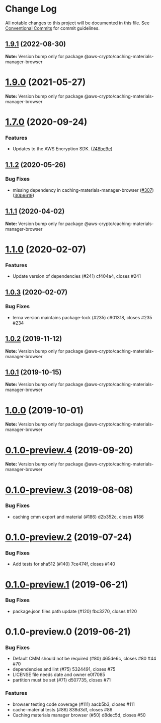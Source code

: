 # Change Log

All notable changes to this project will be documented in this file.
See [Conventional Commits](https://conventionalcommits.org) for commit guidelines.

## [1.9.1](https://github.com/aws/aws-encryption-sdk-javascript/compare/@aws-crypto/caching-materials-manager-browser@1.9.0...@aws-crypto/caching-materials-manager-browser@1.9.1) (2022-08-30)

**Note:** Version bump only for package @aws-crypto/caching-materials-manager-browser





# [1.9.0](https://github.com/aws/private-aws-encryption-sdk-javascript-staging/compare/@aws-crypto/caching-materials-manager-browser@1.7.0...@aws-crypto/caching-materials-manager-browser@1.9.0) (2021-05-27)

**Note:** Version bump only for package @aws-crypto/caching-materials-manager-browser





# [1.7.0](https://github.com/aws/private-aws-encryption-sdk-javascript-staging/compare/@aws-crypto/caching-materials-manager-browser@1.1.2...@aws-crypto/caching-materials-manager-browser@1.7.0) (2020-09-24)


### Features

* Updates to the AWS Encryption SDK. ([748be9e](https://github.com/aws/private-aws-encryption-sdk-javascript-staging/commit/748be9e1799d999a350e9cafbf902d43aeab0aa5))





## [1.1.2](https://github.com/aws/aws-encryption-sdk-javascript/compare/@aws-crypto/caching-materials-manager-browser@1.1.1...@aws-crypto/caching-materials-manager-browser@1.1.2) (2020-05-26)


### Bug Fixes

* missing dependency in caching-materials-manager-browser ([#307](https://github.com/aws/aws-encryption-sdk-javascript/issues/307)) ([30b6619](https://github.com/aws/aws-encryption-sdk-javascript/commit/30b66193a9b4526ffb8d1bc35ebef4b1a911ace4))





## [1.1.1](https://github.com/aws/aws-encryption-sdk-javascript/compare/@aws-crypto/caching-materials-manager-browser@1.1.0...@aws-crypto/caching-materials-manager-browser@1.1.1) (2020-04-02)

**Note:** Version bump only for package @aws-crypto/caching-materials-manager-browser





# [1.1.0](/compare/@aws-crypto/caching-materials-manager-browser@1.0.3...@aws-crypto/caching-materials-manager-browser@1.1.0) (2020-02-07)


### Features

* Update version of dependencies (#241) cf404a4, closes #241





## [1.0.3](/compare/@aws-crypto/caching-materials-manager-browser@1.0.2...@aws-crypto/caching-materials-manager-browser@1.0.3) (2020-02-07)


### Bug Fixes

* lerna version maintains package-lock (#235) c901318, closes #235 #234





## [1.0.2](/compare/@aws-crypto/caching-materials-manager-browser@1.0.1...@aws-crypto/caching-materials-manager-browser@1.0.2) (2019-11-12)

**Note:** Version bump only for package @aws-crypto/caching-materials-manager-browser





## [1.0.1](/compare/@aws-crypto/caching-materials-manager-browser@1.0.0...@aws-crypto/caching-materials-manager-browser@1.0.1) (2019-10-15)

**Note:** Version bump only for package @aws-crypto/caching-materials-manager-browser





# [1.0.0](/compare/@aws-crypto/caching-materials-manager-browser@0.1.0-preview.4...@aws-crypto/caching-materials-manager-browser@1.0.0) (2019-10-01)

**Note:** Version bump only for package @aws-crypto/caching-materials-manager-browser





# [0.1.0-preview.4](/compare/@aws-crypto/caching-materials-manager-browser@0.1.0-preview.3...@aws-crypto/caching-materials-manager-browser@0.1.0-preview.4) (2019-09-20)

**Note:** Version bump only for package @aws-crypto/caching-materials-manager-browser





# [0.1.0-preview.3](/compare/@aws-crypto/caching-materials-manager-browser@0.1.0-preview.2...@aws-crypto/caching-materials-manager-browser@0.1.0-preview.3) (2019-08-08)


### Bug Fixes

* caching cmm export and material (#186) d2b352c, closes #186





# [0.1.0-preview.2](/compare/@aws-crypto/caching-materials-manager-browser@0.1.0-preview.1...@aws-crypto/caching-materials-manager-browser@0.1.0-preview.2) (2019-07-24)


### Bug Fixes

* Add tests for sha512 (#140) 7ce474f, closes #140





# [0.1.0-preview.1](/compare/@aws-crypto/caching-materials-manager-browser@0.1.0-preview.0...@aws-crypto/caching-materials-manager-browser@0.1.0-preview.1) (2019-06-21)


### Bug Fixes

* package.json files path update (#120) fbc3270, closes #120





# 0.1.0-preview.0 (2019-06-21)


### Bug Fixes

* Default CMM should not be required (#80) 465de6c, closes #80 #44 #70
* dependencies and lint (#75) 5324491, closes #75
* LICENSE file needs date and owner e0f7085
* partition must be set (#71) d507735, closes #71


### Features

* browser testing code coverage (#111) aacb5b3, closes #111
* cache-material tests (#86) 838d3df, closes #86
* Caching materials manager browser (#50) d8dec5d, closes #50
